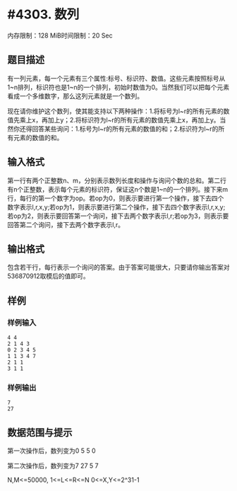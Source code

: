 # #4303. 数列

内存限制：128 MiB时间限制：20 Sec

## 题目描述

有一列元素，每一个元素有三个属性:标号、标识符、数值。这些元素按照标号从1~n排列，标识符也是1~n的一个排列，初始时数值为0。当然我们可以把每个元素看成一个多维数字，那么这列元素就是一个数列。 

现在请你维护这个数列，使其能支持以下两种操作：1.将标号为l~r的所有元素的数值先乘上x，再加上y；2.将标识符为l~r的所有元素的数值先乘上x，再加上y。当然你还得回答某些询问：1.标号为l~r的所有元素的数值的和；2.标识符为l~r的所有元素的数值的和。 

## 输入格式

第一行有两个正整数n、m，分别表示数列长度和操作与询问个数的总和。第二行有n个正整数，表示每个元素的标识符，保证这n个数是1~n的一个排列。接下来m行，每行的第一个数字为op。若op为0，则表示要进行第一个操作，接下去四个数字表示l,r,x,y;若op为1，则表示要进行第二个操作，接下去四个数字表示l,r,x,y;若op为2，则表示要回答第一个询问，接下去两个数字表示l,r;若op为3，则表示要回答第二个询问，接下去两个数字表示l,r。 

## 输出格式

包含若干行，每行表示一个询问的答案。由于答案可能很大，只要请你输出答案对536870912取模后的值即可。 

## 样例

### 样例输入

    
    4 4 
    2 1 4 3 
    0 2 3 4 5 
    1 1 3 4 7 
    2 1 1 
    3 1 1 
    

### 样例输出

    
    7 
    27 
    

## 数据范围与提示

第一次操作后，数列变为0 5 5 0 

第二次操作后，数列变为7 27 5 7 

N,M<=50000, 1<=L<=R<=N 0<=X,Y<=2^31-1
